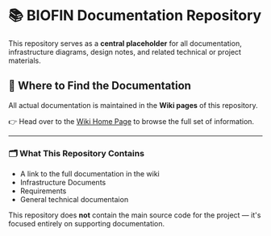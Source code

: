 # 📚 BIOFIN Documentation Repository

This repository serves as a **central placeholder** for all documentation, infrastructure diagrams, design notes, and related technical or project materials.

## 📖 Where to Find the Documentation

All actual documentation is maintained in the **Wiki pages** of this repository.

👉 Head over to the [Wiki Home Page](https://github.com/BIOFIN-EU/documentation/wiki/Home-Page) to browse the full set of information.

---

### 🗂️ What This Repository Contains

- A link to the full documentation in the wiki
- Infrastructure Documents
- Requirements
- General technical documentaion

This repository does **not** contain the main source code for the project — it's focused entirely on supporting documentation.

